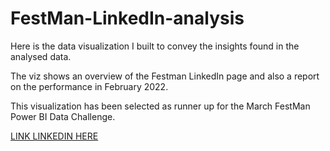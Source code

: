 # FestMan-LinkedIn-analysis

Here is the data visualization I built to convey the insights found in the analysed data.

The viz shows an overview of the Festman LinkedIn page and also a report on the performance in February 2022.

This visualization has been selected as runner up for the March FestMan Power BI Data Challenge.

[LINK LINKEDIN HERE](https://www.linkedin.com/feed/update/urn:li:activity:6916807176015507456/)
